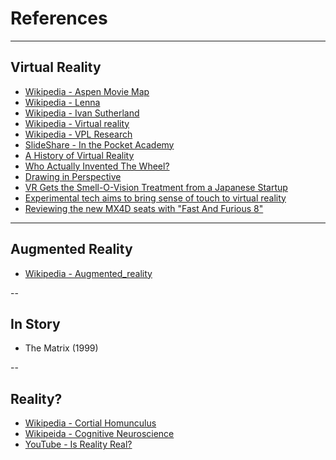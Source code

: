 # References

---

## Virtual Reality

- [Wikipedia - Aspen Movie Map](https://en.wikipedia.org/wiki/Aspen_Movie_Map)
- [Wikipedia - Lenna](https://en.wikipedia.org/wiki/Lenna)
- [Wikipedia - Ivan Sutherland](https://en.wikipedia.org/wiki/Ivan_Sutherland)
- [Wikipedia - Virtual reality](https://en.wikipedia.org/wiki/Virtual_reality)
- [Wikipedia - VPL Research](https://en.wikipedia.org/wiki/VPL_Research)
- [SlideShare - In the Pocket Academy](https://www.slideshare.net/ITPocket/in-the-pocket-academy-vr-the-past-present-future-of-vr)
- [A History of Virtual Reality](https://sebastianmuriel.com/2017/02/10/a-history-of-virtual-reality/)
- [Who Actually Invented The Wheel?](http://mentalfloss.com/article/62357/who-actually-invented-wheel)
- [Drawing in Perspective](http://drawingacademy.com/drawing-in-perspective)
- [VR Gets the Smell-O-Vision Treatment from a Japanese Startup](https://www.vrs.org.uk/vr-gets-smell-o-vision-treatment-japanese-startup/)
- [Experimental tech aims to bring sense of touch to virtual reality](https://www.polygon.com/2014/10/1/6877443/experimental-tech-aims-to-bring-sense-of-touch-to-virtual-reality)
- [Reviewing the new MX4D seats with "Fast And Furious 8"](http://www.cinema.com.my/articles/features_details.aspx?search=2017.f_reviewmx4dfastfurious8_35024)

---

## Augmented Reality

- [Wikipedia - Augmented_reality](https://en.wikipedia.org/wiki/Augmented_reality)

--

## In Story

- The Matrix (1999)

--

## Reality?

- [Wikipedia - Cortial Homunculus](https://en.wikipedia.org/wiki/Cortical_homunculus)
- [Wikipeida - Cognitive Neuroscience](https://en.wikipedia.org/wiki/Cognitive_neuroscience)
- [YouTube - Is Reality Real?](https://youtu.be/tlTKTTt47WE)
